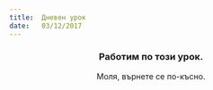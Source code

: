 ```yaml
---
title:  Дневен урок
date:   03/12/2017
---
```


### <center>Работим по този урок.</center>
<center>Моля, върнете се по-късно.</center>
